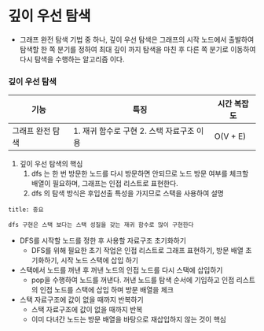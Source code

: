 # 깊이 우선 탐색
* 그래프 완전 탐색 기법 중 하나, 깊이 우선 탐색은 그래프의 시작 노드에서 출발하여 탐색할 한 쪽 분기를 정하여 최대 깊이 까지 탐색을 마친 후 다른 쪽 분기로 이동하여 다시 탐색을 수행하는 알고리즘 이다.

### 깊이 우선 탐색

| 기능             | 특징               | 시간 복잡도 |
| ---------------- | ------------------ | ----------- |
| 그래프 완전 탐색 |  1. 재귀 함수로 구현 2. 스택 자료구조 이용  | O(V + E)            |


1. 깊이 우선 탐색의 핵심
	1. dfs 는 한 번 방문한 노드를 다시 방문하면 안되므로 노드 방문 여부를 체크할 배열이 필요하며, 그래프는 인접 리스트로 표현한다.
	2. dfs 의 탐색 방식은 후입선출 특성을 가지므로 스택을 사용하여 설명
```ad-note
title: 중요

dfs 구현은 스택 보다는 스택 성질을 갖는 재귀 함수로 많이 구현한다
```

* DFS를 시작할 노드를 정한 후 사용할 자료구조 초기화하기
	* DFS를 위해 필요한 초기 작업은 인접 리스트로 그래프 표현하기, 방문 배열 초기화하기, 시작 노드 스택에 삽입 하기
* 스택에서 노드를 꺼낸 후 꺼낸 노드의 인접 노드를 다시 스택에 삽입하기
	* pop을 수행하여 노드를 꺼낸다. 꺼낸 노드를 탐색 순서에 기입하고 인접 리스트의 인접 노드를 스택에 삽입 하며 방문 배열을 체크
* 스택 자료구조에 값이 없을 때까지 반복하기
	* 스택 자료구조에 값이 없을 때까지 반복
	* 이미 다녀간 노드는 방문 배열을 바탕으로 재삽입하지 않는 것이 핵심
